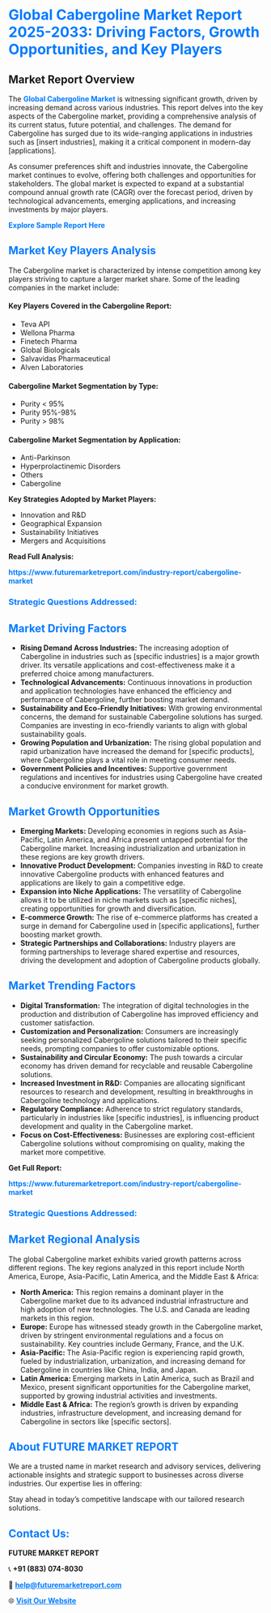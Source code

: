 <h1 style="color: #007BFF;">Global Cabergoline Market Report 2025-2033: Driving Factors, Growth Opportunities, and Key Players</h1>

<section id="overview">
<h2>Market Report Overview</h2>
<p>The <a href="https://www.futuremarketreport.com/industry-report/cabergoline-market" style="color: #007BFF; text-decoration: none;"><strong>Global Cabergoline Market</strong></a> is witnessing significant growth, driven by increasing demand across various industries. This report delves into the key aspects of the Cabergoline market, providing a comprehensive analysis of its current status, future potential, and challenges. The demand for Cabergoline has surged due to its wide-ranging applications in industries such as [insert industries], making it a critical component in modern-day [applications].</p>
<p>As consumer preferences shift and industries innovate, the Cabergoline market continues to evolve, offering both challenges and opportunities for stakeholders. The global market is expected to expand at a substantial compound annual growth rate (CAGR) over the forecast period, driven by technological advancements, emerging applications, and increasing investments by major players.</p>
</section>

<section id="overview">
<p><a href="https://www.futuremarketreport.com/request-sample/reportId=122012" style="color: #007BFF; text-decoration: none;"><strong>Explore Sample Report Here</strong></a></p>
</section>

<section id="key-players">
<h2 style="color: #007BFF;">Market Key Players Analysis</h2>
<p>The Cabergoline market is characterized by intense competition among key players striving to capture a larger market share. Some of the leading companies in the market include:</p>
<h4>Key Players Covered in the Cabergoline Report:</h4>
<ul><li>Teva API</li><li>Wellona Pharma</li><li>Finetech Pharma</li><li>Global Biologicals</li><li>Salvavidas Pharmaceutical</li><li>Alven Laboratories</li></ul>
<h4>Cabergoline Market Segmentation by Type:</h4>
<ul><li>Purity &lt; 95%</li><li>Purity 95%-98%</li><li>Purity &gt; 98%</li></ul>

<h4>Cabergoline Market Segmentation by Application:</h4>
<ul><li>Anti-Parkinson</li><li>Hyperprolactinemic Disorders</li><li>Others</li><li>Cabergoline</li></ul>
<p><strong>Key Strategies Adopted by Market Players:</strong></p>
<ul>
<li>Innovation and R&D</li>
<li>Geographical Expansion</li>
<li>Sustainability Initiatives</li>
<li>Mergers and Acquisitions</li>
</ul>
</section>

<section>
<p><strong>Read Full Analysis: </strong></p><a href="https://www.futuremarketreport.com/industry-report/cabergoline-market" style="color: #007BFF; text-decoration: none;"><strong>https://www.futuremarketreport.com/industry-report/cabergoline-market</strong></a>
<h3 style="color: #007BFF;">Strategic Questions Addressed:</h3>
</section>

<section id="driving-factors">
<h2 style="color: #007BFF;">Market Driving Factors</h2>
<ul>
<li><strong>Rising Demand Across Industries:</strong> The increasing adoption of Cabergoline in industries such as [specific industries] is a major growth driver. Its versatile applications and cost-effectiveness make it a preferred choice among manufacturers.</li>
<li><strong>Technological Advancements:</strong> Continuous innovations in production and application technologies have enhanced the efficiency and performance of Cabergoline, further boosting market demand.</li>
<li><strong>Sustainability and Eco-Friendly Initiatives:</strong> With growing environmental concerns, the demand for sustainable Cabergoline solutions has surged. Companies are investing in eco-friendly variants to align with global sustainability goals.</li>
<li><strong>Growing Population and Urbanization:</strong> The rising global population and rapid urbanization have increased the demand for [specific products], where Cabergoline plays a vital role in meeting consumer needs.</li>
<li><strong>Government Policies and Incentives:</strong> Supportive government regulations and incentives for industries using Cabergoline have created a conducive environment for market growth.</li>
</ul>
</section>

<section id="growth-opportunities">
<h2 style="color: #007BFF;">Market Growth Opportunities</h2>
<ul>
<li><strong>Emerging Markets:</strong> Developing economies in regions such as Asia-Pacific, Latin America, and Africa present untapped potential for the Cabergoline market. Increasing industrialization and urbanization in these regions are key growth drivers.</li>
<li><strong>Innovative Product Development:</strong> Companies investing in R&D to create innovative Cabergoline products with enhanced features and applications are likely to gain a competitive edge.</li>
<li><strong>Expansion into Niche Applications:</strong> The versatility of Cabergoline allows it to be utilized in niche markets such as [specific niches], creating opportunities for growth and diversification.</li>
<li><strong>E-commerce Growth:</strong> The rise of e-commerce platforms has created a surge in demand for Cabergoline used in [specific applications], further boosting market growth.</li>
<li><strong>Strategic Partnerships and Collaborations:</strong> Industry players are forming partnerships to leverage shared expertise and resources, driving the development and adoption of Cabergoline products globally.</li>
</ul>
</section>

<section id="trending-factors">
<h2 style="color: #007BFF;">Market Trending Factors</h2>
<ul>
<li><strong>Digital Transformation:</strong> The integration of digital technologies in the production and distribution of Cabergoline has improved efficiency and customer satisfaction.</li>
<li><strong>Customization and Personalization:</strong> Consumers are increasingly seeking personalized Cabergoline solutions tailored to their specific needs, prompting companies to offer customizable options.</li>
<li><strong>Sustainability and Circular Economy:</strong> The push towards a circular economy has driven demand for recyclable and reusable Cabergoline solutions.</li>
<li><strong>Increased Investment in R&D:</strong> Companies are allocating significant resources to research and development, resulting in breakthroughs in Cabergoline technology and applications.</li>
<li><strong>Regulatory Compliance:</strong> Adherence to strict regulatory standards, particularly in industries like [specific industries], is influencing product development and quality in the Cabergoline market.</li>
<li><strong>Focus on Cost-Effectiveness:</strong> Businesses are exploring cost-efficient Cabergoline solutions without compromising on quality, making the market more competitive.</li>
</ul>
</section>

<section>
<p><strong>Get Full Report: </strong></p><a href="https://www.futuremarketreport.com/industry-report/cabergoline-market" style="color: #007BFF; text-decoration: none;"><strong>https://www.futuremarketreport.com/industry-report/cabergoline-market</strong></a>
<h3 style="color: #007BFF;">Strategic Questions Addressed:</h3>
</section>


<section id="regional-analysis">
<h2 style="color: #007BFF;">Market Regional Analysis</h2>
<p>The global Cabergoline market exhibits varied growth patterns across different regions. The key regions analyzed in this report include North America, Europe, Asia-Pacific, Latin America, and the Middle East & Africa:</p>
<ul>
<li><strong>North America:</strong> This region remains a dominant player in the Cabergoline market due to its advanced industrial infrastructure and high adoption of new technologies. The U.S. and Canada are leading markets in this region.</li>
<li><strong>Europe:</strong> Europe has witnessed steady growth in the Cabergoline market, driven by stringent environmental regulations and a focus on sustainability. Key countries include Germany, France, and the U.K.</li>
<li><strong>Asia-Pacific:</strong> The Asia-Pacific region is experiencing rapid growth, fueled by industrialization, urbanization, and increasing demand for Cabergoline in countries like China, India, and Japan.</li>
<li><strong>Latin America:</strong> Emerging markets in Latin America, such as Brazil and Mexico, present significant opportunities for the Cabergoline market, supported by growing industrial activities and investments.</li>
<li><strong>Middle East & Africa:</strong> The region’s growth is driven by expanding industries, infrastructure development, and increasing demand for Cabergoline in sectors like [specific sectors].</li>
</ul>
</section>

<footer>
<h2 style="color: #007BFF;">About FUTURE MARKET REPORT</h2>
<p>We are a trusted name in market research and advisory services, delivering actionable insights and strategic support to businesses across diverse industries. Our expertise lies in offering:</p>

<p>Stay ahead in today’s competitive landscape with our tailored research solutions.</p>

<h2 style="color: #007BFF;">Contact Us:</h2>
<p><strong>FUTURE MARKET REPORT</strong></p>
<p>📞 <strong>+91 (883) 074-8030</strong></p>
<p>📧 <strong><a href="mailto:help@futuremarketreport.com" style="color: #007BFF;">help@futuremarketreport.com</a></strong></p>
<p>🌐 <strong><a href="https://www.futuremarketreport.com/" style="color: #007BFF;">Visit Our Website</a></strong></p>
</footer>